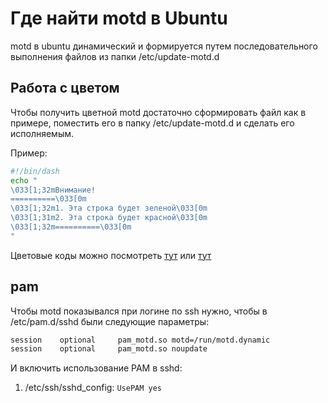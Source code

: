 # Где найти motd в Ubuntu

motd в ubuntu динамический и формируется путем последовательного выполнения файлов из папки /etc/update-motd.d

## Работа с цветом

Чтобы получить цветной motd достаточно сформировать файл как в примере, поместить его в папку /etc/update-motd.d и сделать его исполняемым.

Пример:

```bash
#!/bin/dash
echo "
\033[1;32mВнимание!
==========\033[0m
\033[1;32m1. Эта строка будет зеленой\033[0m
\033[1;31m2. Эта строка будет красной\033[0m
\033[1;32m==========\033[0m
"
```

Цветовые коды можно посмотреть [тут](https://github.com/golovanovsv/configs/blob/master/.zshrc#L34) или [тут](https://www.linuxquestions.org/questions/linux-software-2/adding-colors-to-your-motd-105038/#post914365)

## pam

Чтобы motd показывался при логине по ssh нужно, чтобы в /etc/pam.d/sshd были следующие параметры:

```bash
session    optional     pam_motd.so motd=/run/motd.dynamic
session    optional     pam_motd.so noupdate
```

И включить использование PAM в sshd:
1. /etc/ssh/sshd_config: `UsePAM yes`
